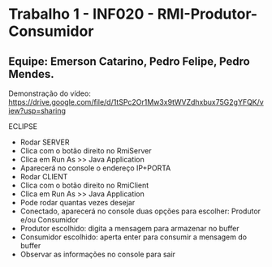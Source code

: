 # Trabalho 1 - INF020 - RMI-Produtor-Consumidor
## Equipe: Emerson Catarino, Pedro Felipe, Pedro Mendes.

Demonstração do vídeo:
https://drive.google.com/file/d/1tSPc2Or1Mw3x9tWVZdhxbux75G2gYFQK/view?usp=sharing

ECLIPSE

* Rodar SERVER
* Clica com o botão direito no RmiServer
* Clica em Run As >> Java Application
* Aparecerá no console o endereço IP+PORTA
* Rodar CLIENT
* Clica com o botão direito no RmiClient
* Clica em Run As >> Java Application
* Pode rodar quantas vezes desejar
* Conectado, aparecerá no console duas opções para escolher: Produtor e/ou Consumidor
* Produtor escolhido: digita a mensagem para armazenar no buffer
* Consumidor escolhido: aperta enter para consumir a mensagem do buffer
* Observar as informações no console para sair